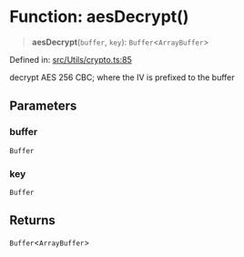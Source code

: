 # Function: aesDecrypt()

> **aesDecrypt**(`buffer`, `key`): `Buffer`\<`ArrayBuffer`\>

Defined in: [src/Utils/crypto.ts:85](https://github.com/Fokusdotid/bail/blob/3bd64a6fd6e8fc52d3ec9ba842534bed26103555/src/Utils/crypto.ts#L85)

decrypt AES 256 CBC; where the IV is prefixed to the buffer

## Parameters

### buffer

`Buffer`

### key

`Buffer`

## Returns

`Buffer`\<`ArrayBuffer`\>

